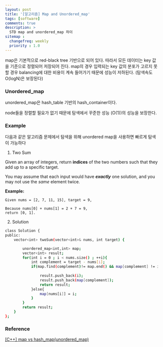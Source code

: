 ```yaml
---
layout: post
title: '[알고리즘] Map and Unordered_map'
tags: [software]
comments: true
description: >
  STD map and unordered_map 차이
sitemap :
  changefreq: weekly
  priority : 1.0
---
```


map은 기본적으로 red-black tree 기반으로 되어 있다. 따라서 모든 데이터는 key 값을 기준으로 정렬되어 저장되어 진다. map의 경우 입력되는 key 값의 분포가 고르지 못할 경우 balancing에 대한 비용이 계속 들어가기 때문에 성능이 저하된다. (탐색속도 O(logN)은 보장된다)

### Unordered_map

unordered_map은 hash_table 기반의 hash_container이다. 

node들을 정렬할 필요가 없기 때문에 탐색에서 꾸준한 성능 (O(1))의 성능을 보장한다. 

### Example

다음과 같은 알고리즘 문제에서 탐색을 위해 unordered map을 사용하면 빠르게 탐색이 가능하다

1. Two Sum

Given an array of integers, return **indices** of the two numbers such that they add up to a specific target.

You may assume that each input would have ***exactly*** one solution, and you may not use the *same* element twice.

**Example:**

```
Given nums = [2, 7, 11, 15], target = 9,

Because nums[0] + nums[1] = 2 + 7 = 9,
return [0, 1].
```

2. Solution

```bash
class Solution {
public:
    vector<int> twoSum(vector<int>& nums, int target) {

        unordered_map<int,int> map;
        vector<int> result;
        for(int i = 0 ; i < nums.size() ; ++i){
            int complement = target - nums[i];
            if(map.find(complement)!= map.end() && map[complement] != i){
                
                result.push_back(i);
                result.push_back(map[complement]);
                return result;
            }else{
                map[nums[i]] = i;
            }
        }
        return result;
    }
};
```

### Reference

[[C++] map vs hash_map(unordered_map)](https://gracefulprograming.tistory.com/3)